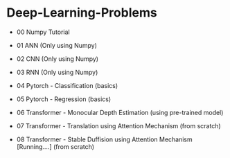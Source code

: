 # Deep-Learning-Problems

- 00 Numpy Tutorial 

- 01 ANN (Only using Numpy)

- 02 CNN (Only using Numpy)

- 03 RNN (Only using Numpy)

- 04 Pytorch - Classification (basics)

- 05 Pytorch - Regression (basics)

- 06 Transformer - Monocular Depth Estimation (using pre-trained model)

- 07 Transformer - Translation using Attention Mechanism (from scratch)

- 08 Transformer - Stable Duffision using Attention Mechanism [Running....] (from scratch)
